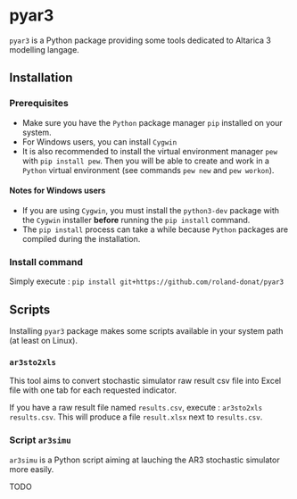 # pyar3

`pyar3` is a Python package providing some tools dedicated to Altarica 3 modelling langage.

## Installation

### Prerequisites 

- Make sure you have the `Python` package manager `pip` installed on your system.
- For Windows users, you can install `Cygwin` 
- It is also recommended to install the virtual environment manager `pew` with `pip install pew`. Then you will be able to create and work in a `Python` virtual environment (see commands `pew new` and `pew workon`).

#### Notes for Windows users

- If you are using `Cygwin`, you must install the `python3-dev` package with the `Cygwin` installer **before** running the `pip install` command.
- The `pip install` process can take a while because `Python` packages are compiled during the installation.


### Install command

Simply execute :
`pip install git+https://github.com/roland-donat/pyar3`


## Scripts

Installing `pyar3` package makes some scripts available in your system path (at least on Linux).

### `ar3sto2xls`

This tool aims to convert stochastic simulator raw result csv file into Excel file with one tab for
each requested indicator.

If you have a raw result file named `results.csv`, execute : `ar3sto2xls results.csv`. This will
produce a file `result.xlsx` next to `results.csv`.

### Script `ar3simu`

`ar3simu` is a Python script aiming at lauching the AR3 stochastic simulator more easily.


TODO
